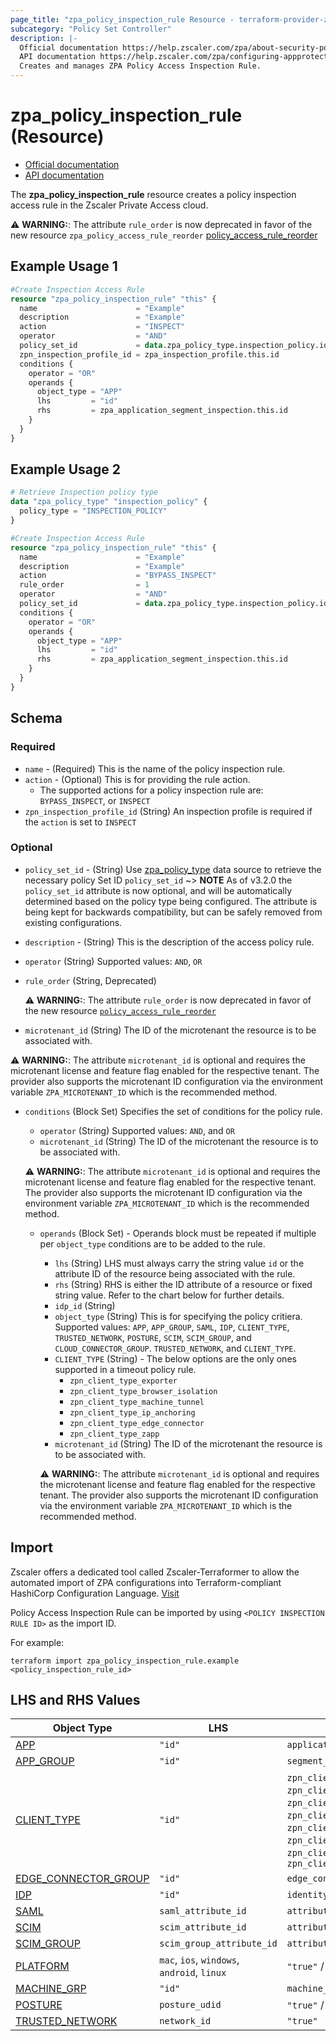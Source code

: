 ```yaml
---
page_title: "zpa_policy_inspection_rule Resource - terraform-provider-zpa"
subcategory: "Policy Set Controller"
description: |-
  Official documentation https://help.zscaler.com/zpa/about-security-policy
  API documentation https://help.zscaler.com/zpa/configuring-appprotection-policies-using-api
  Creates and manages ZPA Policy Access Inspection Rule.
---
```


# zpa_policy_inspection_rule (Resource)

* [Official documentation](https://help.zscaler.com/zpa/about-security-policy)
* [API documentation](https://help.zscaler.com/zpa/configuring-appprotection-policies-using-api)

The **zpa_policy_inspection_rule** resource creates a policy inspection access rule in the Zscaler Private Access cloud.

  ⚠️ **WARNING:**: The attribute ``rule_order`` is now deprecated in favor of the new resource ``zpa_policy_access_rule_reorder`` [policy_access_rule_reorder](zpa_policy_access_rule_reorder.md)

## Example Usage 1

```terraform
#Create Inspection Access Rule
resource "zpa_policy_inspection_rule" "this" {
  name                      = "Example"
  description               = "Example"
  action                    = "INSPECT"
  operator                  = "AND"
  policy_set_id             = data.zpa_policy_type.inspection_policy.id
  zpn_inspection_profile_id = zpa_inspection_profile.this.id
  conditions {
    operator = "OR"
    operands {
      object_type = "APP"
      lhs         = "id"
      rhs         = zpa_application_segment_inspection.this.id
    }
  }
}
```

## Example Usage 2

```terraform
# Retrieve Inspection policy type
data "zpa_policy_type" "inspection_policy" {
  policy_type = "INSPECTION_POLICY"
}

#Create Inspection Access Rule
resource "zpa_policy_inspection_rule" "this" {
  name                      = "Example"
  description               = "Example"
  action                    = "BYPASS_INSPECT"
  rule_order                = 1
  operator                  = "AND"
  policy_set_id             = data.zpa_policy_type.inspection_policy.id
  conditions {
    operator = "OR"
    operands {
      object_type = "APP"
      lhs         = "id"
      rhs         = zpa_application_segment_inspection.this.id
    }
  }
}
```

## Schema

### Required

- `name` - (Required) This is the name of the policy inspection rule.
- `action` - (Optional) This is for providing the rule action.
  * The supported actions for a policy inspection rule are: `BYPASS_INSPECT`, or `INSPECT`
- `zpn_inspection_profile_id` (String) An inspection profile is required if the `action` is set to `INSPECT`

### Optional

- `policy_set_id` - (String) Use [zpa_policy_type](https://registry.terraform.io/providers/zscaler/zpa/latest/docs/data-sources/zpa_policy_type) data source to retrieve the necessary policy Set ID ``policy_set_id``
    ~> **NOTE** As of v3.2.0 the ``policy_set_id`` attribute is now optional, and will be automatically determined based on the policy type being configured. The attribute is being kept for backwards compatibility, but can be safely removed from existing configurations.
- `description` - (String) This is the description of the access policy rule.
- `operator` (String) Supported values: ``AND``, ``OR``
- `rule_order` (String, Deprecated)

    ⚠️ **WARNING:**: The attribute ``rule_order`` is now deprecated in favor of the new resource  [``policy_access_rule_reorder``](zpa_policy_access_rule_reorder.md)

- `microtenant_id` (String) The ID of the microtenant the resource is to be associated with.

⚠️ **WARNING:**: The attribute ``microtenant_id`` is optional and requires the microtenant license and feature flag enabled for the respective tenant. The provider also supports the microtenant ID configuration via the environment variable `ZPA_MICROTENANT_ID` which is the recommended method.

- `conditions` (Block Set) 
Specifies the set of conditions for the policy rule.
  - `operator` (String) Supported values: ``AND``, and ``OR``
  - `microtenant_id` (String) The ID of the microtenant the resource is to be associated with.

  ⚠️ **WARNING:**: The attribute ``microtenant_id`` is optional and requires the microtenant license and feature flag enabled for the respective tenant. The provider also supports the microtenant ID configuration via the environment variable `ZPA_MICROTENANT_ID` which is the recommended method.

  - `operands` (Block Set)  - Operands block must be repeated if multiple per `object_type` conditions are to be added to the rule.
    - `lhs` (String) LHS must always carry the string value ``id`` or the attribute ID of the resource being associated with the rule.
    - `rhs` (String) RHS is either the ID attribute of a resource or fixed string value. Refer to the chart below for further details.
    - `idp_id` (String)
    - `object_type` (String) This is for specifying the policy critiera. Supported values: `APP`, `APP_GROUP`, `SAML`, `IDP`, `CLIENT_TYPE`, `TRUSTED_NETWORK`, `POSTURE`, `SCIM`, `SCIM_GROUP`, and `CLOUD_CONNECTOR_GROUP`. `TRUSTED_NETWORK`, and `CLIENT_TYPE`.
    - `CLIENT_TYPE` (String) - The below options are the only ones supported in a timeout policy rule.
      - `zpn_client_type_exporter`
      - `zpn_client_type_browser_isolation`
      - `zpn_client_type_machine_tunnel`
      - `zpn_client_type_ip_anchoring`
      - `zpn_client_type_edge_connector`
      - `zpn_client_type_zapp`
    - `microtenant_id` (String) The ID of the microtenant the resource is to be associated with.

    ⚠️ **WARNING:**: The attribute ``microtenant_id`` is optional and requires the microtenant license and feature flag enabled for the respective tenant. The provider also supports the microtenant ID configuration via the environment variable `ZPA_MICROTENANT_ID` which is the recommended method.

## Import

Zscaler offers a dedicated tool called Zscaler-Terraformer to allow the automated import of ZPA configurations into Terraform-compliant HashiCorp Configuration Language.
[Visit](https://github.com/zscaler/zscaler-terraformer)

Policy Access Inspection Rule can be imported by using `<POLICY INSPECTION RULE ID>` as the import ID.

For example:

```shell
terraform import zpa_policy_inspection_rule.example <policy_inspection_rule_id>
```

## LHS and RHS Values

| Object Type | LHS| RHS
|----------|-----------|----------
| [APP](https://registry.terraform.io/providers/zscaler/zpa/latest/docs/resources/zpa_application_segment) | ``"id"`` | ``application_segment_id`` |
| [APP_GROUP](https://registry.terraform.io/providers/zscaler/zpa/latest/docs/resources/zpa_segment_group) | ``"id"`` | ``segment_group_id``|
| [CLIENT_TYPE](https://registry.terraform.io/providers/zscaler/zpa/latest/docs/data-sources/zpa_access_policy_client_types) | ``"id"`` | ``zpn_client_type_zappl``, ``zpn_client_type_exporter``, ``zpn_client_type_browser_isolation``, ``zpn_client_type_ip_anchoring``, ``zpn_client_type_edge_connector``, ``zpn_client_type_branch_connector``,  ``zpn_client_type_zapp_partner``, ``zpn_client_type_zapp``  |
| [EDGE_CONNECTOR_GROUP](https://registry.terraform.io/providers/zscaler/zpa/latest/docs/data-sources/zpa_cloud_connector_group) | ``"id"`` | ``edge_connector_id`` |
| [IDP](https://registry.terraform.io/providers/zscaler/zpa/latest/docs/data-sources/zpa_idp_controller) | ``"id"`` | ``identity_provider_id`` |
| [SAML](https://registry.terraform.io/providers/zscaler/zpa/latest/docs/data-sources/zpa_saml_attribute) | ``saml_attribute_id``  | ``attribute_value_to_match`` |
| [SCIM](https://registry.terraform.io/providers/zscaler/zpa/latest/docs/data-sources/zpa_scim_attribute_header) | ``scim_attribute_id``  | ``attribute_value_to_match``  |
| [SCIM_GROUP](https://registry.terraform.io/providers/zscaler/zpa/latest/docs/data-sources/zpa_scim_groups) | ``scim_group_attribute_id``  | ``attribute_value_to_match``  |
| [PLATFORM](https://registry.terraform.io/providers/zscaler/zpa/latest/docs/resources/zpa_policy_access_rule) | ``mac``, ``ios``, ``windows``, ``android``, ``linux`` | ``"true"`` / ``"false"`` |
| [MACHINE_GRP](https://registry.terraform.io/providers/zscaler/zpa/latest/docs/data-sources/zpa_machine_group) | ``"id"`` | ``machine_group_id`` |
| [POSTURE](https://registry.terraform.io/providers/zscaler/zpa/latest/docs/data-sources/zpa_posture_profile) | ``posture_udid``  | ``"true"`` / ``"false"`` |
| [TRUSTED_NETWORK](https://registry.terraform.io/providers/zscaler/zpa/latest/docs/data-sources/zpa_trusted_network) | ``network_id``  | ``"true"`` |
